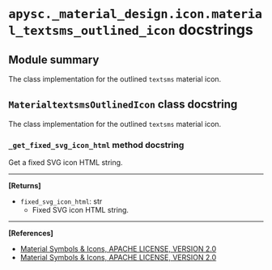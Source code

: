 # `apysc._material_design.icon.material_textsms_outlined_icon` docstrings

## Module summary

The class implementation for the outlined `textsms` material icon.

## `MaterialtextsmsOutlinedIcon` class docstring

The class implementation for the outlined `textsms` material icon.

### `_get_fixed_svg_icon_html` method docstring

Get a fixed SVG icon HTML string.<hr>

**[Returns]**

- `fixed_svg_icon_html`: str
  - Fixed SVG icon HTML string.

<hr>

**[References]**

- [Material Symbols & Icons, APACHE LICENSE, VERSION 2.0](https://fonts.google.com/icons?icon.size=24&icon.color=%23e8eaed)
- [Material Symbols & Icons, APACHE LICENSE, VERSION 2.0](https://www.apache.org/licenses/LICENSE-2.0.html)